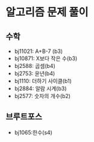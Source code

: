 # 알고리즘 문제 풀이

## 수학

* bj11021: A+B-7 (b3)
* bj10871: X보다 작은 수(b3)
* bj2588: 곱셈(b4)
* bj2753: 윤년(b4)
* bj1110: 더하기 사이클(b1)
* bj2884: 알람 시계(b3)
* bj2577: 숫자의 개수(b2)

## 브루트포스

* bj1065:한수(s4)